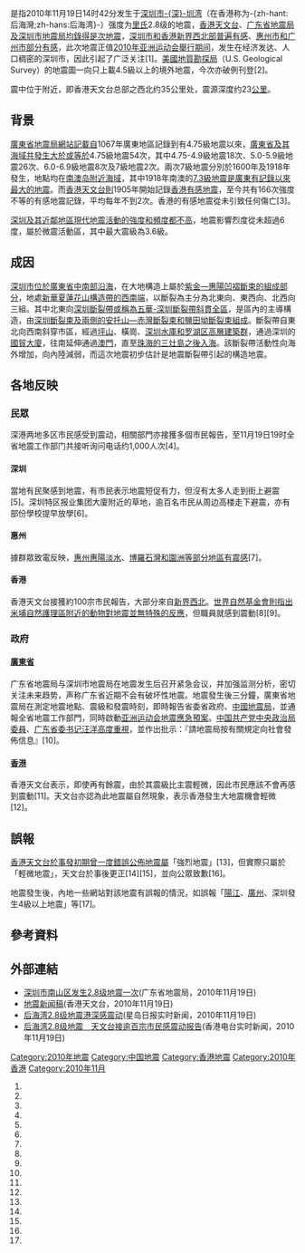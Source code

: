 是指2010年11月19日14时42分发生于[深圳市](../Page/深圳市.md "wikilink")[-{深}-圳湾](../Page/后海灣.md "wikilink")（在香港称为-{zh-hant:后海灣;zh-hans:后海湾}-）强度为[里氏](../Page/里氏地震规模.md "wikilink")2.8级的地震，[香港天文台](../Page/香港天文台.md "wikilink")、[广东省地震局及](../Page/广东省地震局.md "wikilink")[深圳市地震局均錄得是次地震](../Page/深圳市地震局.md "wikilink")，[深圳市和](../Page/深圳市.md "wikilink")[香港](../Page/香港.md "wikilink")[新界西北部普遍有感](../Page/新界.md "wikilink")、[惠州市和](../Page/惠州市.md "wikilink")[广州市部分有感](../Page/广州市.md "wikilink")，此次地震正值[2010年亚洲运动会舉行期间](../Page/2010年亚洲运动会.md "wikilink")，发生在经济发达、人口稠密的深圳市，因此引起了广泛关注\[1\]。[美國地質勘探局](../Page/美國地質勘探局.md "wikilink")（U.S.
Geological Survey）的地震圖一向只上載4.5級以上的境外地震，今次亦破例刊登\[2\]。

震中位于附近，即香港天文台总部之西北约35公里处，震源深度约23[公里](../Page/公里.md "wikilink")。

## 背景

[廣東省地震局網站記載自](../Page/廣東省地震局.md "wikilink")1067年廣東地區記錄到有4.75級地震以來，[廣東省及其海域共發生大於或等於](../Page/廣東省.md "wikilink")4.75級地震54次，其中4.75-4.9級地震18次、5.0-5.9級地震26次、6.0-6.9級地震8次及7級地震2次。兩次7級地震分別於1600年及1918年發生，地點均在[南澳岛附近海域](../Page/南澳岛.md "wikilink")，其中1918年南澳的[7.3級地震是廣東有記錄以來最大的地震](../Page/1918年南澳大地震.md "wikilink")。而[香港天文台則](../Page/香港天文台.md "wikilink")1905年開始記錄[香港有感地震](../Page/香港.md "wikilink")，至今共有166次強度不等的有感地震記錄，平均每年不到2次。香港的有感地震從未引致任何傷亡\[3\]。

[深圳及其近鄰地區現代地震活動的強度和頻度都不高](../Page/深圳.md "wikilink")，地震影響烈度從未超過6度，屬於微震活動區，其中最大震級為3.6級。

## 成因

[深圳市位於](../Page/深圳市.md "wikilink")[廣東省中南部沿海](../Page/廣東省.md "wikilink")，在大地構造上屬於[紫金—惠陽凹褶斷束的組成部分](../Page/紫金—惠陽凹褶斷束.md "wikilink")，地處[新華夏蓮花山構造帶的西南端](../Page/新華夏蓮花山構造帶.md "wikilink")，以斷裂為主分為北東向、東西向、北西向三組。其中北東向[深圳斷裂帶或稱為](../Page/深圳斷裂帶.md "wikilink")[五華-深圳斷裂帶斜貫全區](../Page/五華-深圳斷裂帶.md "wikilink")，是區內的主導構造，由[深圳斷裂束及兩側的](../Page/深圳斷裂束.md "wikilink")[安托山—赤灣斷裂束和](../Page/安托山—赤灣斷裂束.md "wikilink")[鹽田坳斷裂束組成](../Page/鹽田坳斷裂束.md "wikilink")。斷裂帶自東北向西南斜穿市區，經過[坪山](../Page/坪山街道.md "wikilink")、橫崗、[深圳水庫和](../Page/深圳水庫.md "wikilink")[罗湖区高層建築群](../Page/罗湖区.md "wikilink")，通過深圳的[國貿大廈](../Page/國貿大廈.md "wikilink")，往南延伸通過[澳門](../Page/澳門.md "wikilink")，直至[珠海的](../Page/珠海.md "wikilink")[三灶島之後入海](../Page/三灶島.md "wikilink")。該斷裂帶活動性向海外增加，向內陸減弱，而這次地震初步估計是地震斷裂帶引起的構造地震。

## 各地反映

### 民眾

深港两地多区市民感受到震动，相關部門亦接獲多個市民報告，至11月19日19时全省地震工作部门共接听询问电话约1,000人次\[4\]。

#### 深圳

當地有民聚感到地震，有市民表示地震短促有力，但沒有太多人走到街上避震\[5\]。深圳特区报业集团大廈附近的草地，逾百名市民从周边高楼走下避震，亦有部份學校提早放學\[6\]。

#### 惠州

據群眾致電反映，[惠州](../Page/惠州.md "wikilink")[惠陽](../Page/惠陽.md "wikilink")[淡水](../Page/淡水.md "wikilink")、[博羅](../Page/博羅.md "wikilink")[石灣和園洲等部分地區有震感](../Page/石湾镇_\(博罗县\).md "wikilink")\[7\]。

#### 香港

香港天文台接獲約100宗市民報告，大部分來自[新界西北](../Page/新界.md "wikilink")。[世界自然基金會則指出](../Page/世界自然基金會.md "wikilink")[米埔自然護理區附近的動物對地震並無特殊的反應](../Page/米埔自然護理區.md "wikilink")，但職員就感到震動\[8\]\[9\]。

### 政府

#### [廣東省](../Page/廣東省.md "wikilink")

广东省地震局与深圳市地震局在地震发生后召开紧急会议，并加强监测分析，密切关注未来趋势，声称广东省近期不会有破坏性地震。地震發生後三分鐘，廣東省地震局在測定地震地點、震級和發震時刻，即時報告省委省政府、[中國地震局](../Page/中國地震局.md "wikilink")，並通報全省地震工作部門，同時啟動[亚洲运动会地震應急預案](../Page/亚洲运动会.md "wikilink")。[中国共产党中央政治局委員](../Page/中国共产党中央政治局.md "wikilink")、[广东](../Page/广东.md "wikilink")[省委书记](../Page/省委书记.md "wikilink")[汪洋高度重視](../Page/汪洋.md "wikilink")，並作出批示：『請地震局按有關規定向社會發佈信息』\[10\]。

#### [香港](../Page/香港.md "wikilink")

香港天文台表示，即使再有餘震，由於其震級比主震輕微，因此市民應該不會再感到震動\[11\]。天文台亦認為此地震屬自然現象，表示香港發生大地震機會輕微\[12\]。

## 誤報

[香港天文台於事發初期曾一度錯誤公佈地震屬](../Page/香港天文台.md "wikilink")「強烈地震」\[13\]，但實際只屬於「輕微地震」，天文台於事後更正\[14\]\[15\]，並向公眾致歉\[16\]。

地震發生後，內地一些網站對該地震有誤報的情況，如誤報「[陽江](../Page/陽江.md "wikilink")、[廣州](../Page/廣州.md "wikilink")、深圳發生4級以上地震」等\[17\]。

## 參考資料

## 外部連結

  - [深圳市南山区发生2.8级地震一次](http://www.gdsin.net/dizhenxinwen/xinwenxx.asp?id=3380)(广东省地震局，2010年11月19日)
  - [地震新闻稿](https://web.archive.org/web/20101122022510/http://www.hko.gov.hk/gts/equake/eqpress_c/eqpress_c.20101119.1559.htm)(香港天文台，2010年11月19日)
  - [后海湾2.8级地震港深感震动](https://web.archive.org/web/20101122205648/http://hk.news.yahoo.com/article/101119/3/lca0.html)(星岛日报实时新闻，2010年11月19日)
  - [后海湾2.8级地震　天文台接逾百宗市民感震动报告](http://rthk.hk/rthk/news/expressnews/20101119/news_20101119_55_713915.htm)(香港电台实时新闻，2010年11月19日)

[Category:2010年地震](https://zh.wikipedia.org/wiki/Category:2010年地震 "wikilink")
[Category:中国地震](https://zh.wikipedia.org/wiki/Category:中国地震 "wikilink")
[Category:香港地震](https://zh.wikipedia.org/wiki/Category:香港地震 "wikilink")
[Category:2010年香港](https://zh.wikipedia.org/wiki/Category:2010年香港 "wikilink")
[Category:2010年11月](https://zh.wikipedia.org/wiki/Category:2010年11月 "wikilink")

1.

2.

3.

4.
5.

6.
7.

8.
9.

10.
11.

12.

13.

14.
15.

16.

17.